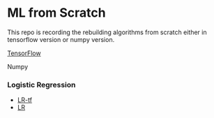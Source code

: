 # ML from Scratch

This repo is recording the rebuilding algorithms from scratch either in tensorflow version or numpy version.

[TensorFlow](./https://www.tensorflow.org/get_started/get_started_for_beginners)

Numpy

### Logistic Regression

- [LR-tf](./tf-LR/tensorflow_LR.ipynb)
- [LR](./LR/Logistic%20Regression.ipynb)

